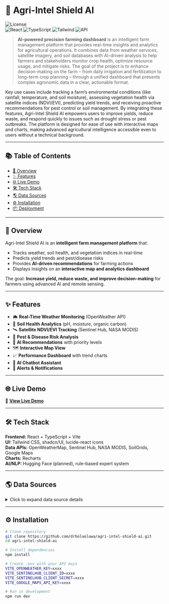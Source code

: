# 🌾 Agri-Intel Shield AI

![License](https://img.shields.io/badge/license-MIT-green)  
![React](https://img.shields.io/badge/React-18-blue) ![TypeScript](https://img.shields.io/badge/TypeScript-✔-blue) ![Tailwind](https://img.shields.io/badge/TailwindCSS-3.0-blue) ![API](https://img.shields.io/badge/Data%20Sources-Weather%2C%20Soil%2C%20Satellite-yellow)

> **AI-powered precision farming dashboard** is an intelligent farm management platform that provides real-time insights and analytics for agricultural operations. It combines data from weather services, satellite imagery, and soil databases with AI-driven analysis to help farmers and stakeholders monitor crop health, optimize resource usage, and mitigate risks. The goal of the project is to enhance decision-making on the farm – from daily irrigation and fertilization to long-term crop planning – through a unified dashboard that presents complex agronomic data in a clear, actionable format.

Key use cases include tracking a farm’s environmental conditions (like rainfall, temperature, and soil moisture), assessing vegetation health via satellite indices (NDVI/EVI), predicting yield trends, and receiving proactive recommendations for pest control or soil management. By integrating these features, Agri-Intel Shield AI empowers users to improve yields, reduce waste, and respond quickly to issues such as drought stress or pest outbreaks. The platform is designed for ease of use with interactive maps and charts, making advanced agricultural intelligence accessible even to users without a technical background. 

---

## 📚 Table of Contents
- [🚀 Overview](#-overview)
- [✨ Features](#-features)
- [🌐 Live Demo](#-live-demo)
- [🛠 Tech Stack](#-tech-stack)
- [🌎 Data Sources](#-data-sources)
- [⚙️ Installation](#️-installation)
- [📦 Deployment](#-deployment)

---

## 🚀 Overview
Agri-Intel Shield AI is an **intelligent farm management platform** that:
- Tracks weather, soil health, and vegetation indices in real-time
- Predicts yield trends and pest/disease risks
- Provides **AI-driven recommendations** for farming actions
- Displays insights on an **interactive map and analytics dashboard**

The goal: **Increase yield, reduce waste, and improve decision-making** for farmers using advanced AI and remote sensing.

---

## ✨ Features
- 🌦 **Real-Time Weather Monitoring** (OpenWeather API)
- 🌱 **Soil Health Analytics** (pH, moisture, organic carbon)
- 🛰 **Satellite NDVI/EVI Tracking** (Sentinel Hub, NASA MODIS)
- 🐛 **Pest & Disease Risk Analysis**
- 🤖 **AI Recommendations** with priority levels
- 🗺 **Interactive Map View**
- 📈 **Performance Dashboard** with trend charts
- 💬 **AI Chatbot Assistant**
- 🔔 **Alerts & Notifications**

---

## 🌐 Live Demo
🔗 **[View Live Demo](https://agri-intel-shield-ai.vercel.app )**

---

## 🛠 Tech Stack
**Frontend:** React + TypeScript + Vite  
**UI:** Tailwind CSS, shadcn/UI, lucide-react icons  
**Data APIs:** OpenWeatherMap, Sentinel Hub, NASA MODIS, SoilGrids, Google Maps  
**Charts:** Recharts  
**AI/NLP:** Hugging Face (planned), rule-based expert system  

---

## 🌎 Data Sources
<details>
<summary>Click to expand data source details</summary>

- **OpenWeatherMap** → Weather & forecast  
- **Sentinel Hub** → NDVI from Sentinel-2  
- **NASA MODIS (MOD13Q1)** → NDVI/EVI time-series  
- **SoilGrids** → pH, organic carbon, nitrogen, moisture  
- **OpenStreetMap Nominatim** → Geocoding  
- **Google Maps API** → Map rendering, reverse geocoding  
- *(Optional)* Planet Labs, Google Earth Engine for advanced imagery

</details>

---

## ⚙️ Installation
```bash
# Clone repository
git clone https://github.com/drholaoluwa/agri-intel-shield-ai.git
cd agri-intel-shield-ai

# Install dependencies
npm install

# Create .env with your API keys
VITE_OPENWEATHER_KEY=xxxx
VITE_SENTINELHUB_CLIENT_ID=xxxx
VITE_SENTINELHUB_CLIENT_SECRET=xxxx
VITE_GOOGLE_MAPS_API_KEY=xxxx

# Run in development
npm run dev
